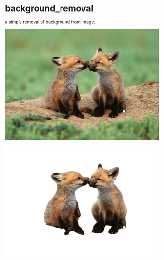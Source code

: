 # background_removal
a simple removal of background from image.

![Original](https://github.com/verneh/background_removal/blob/main/images/fox.jpg)

![Final](https://github.com/verneh/background_removal/blob/main/images/output.png)

